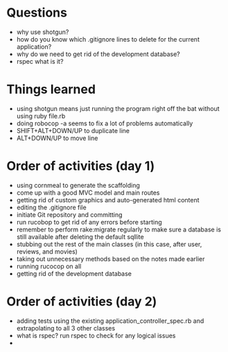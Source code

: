 # Questions
  * why use shotgun?
  * how do you know which .gitignore lines to delete for the current application?
  * why do we need to get rid of the development database?
  * rspec what is it?

# Things learned
  * using shotgun means just running the program right off the bat without using ruby file.rb
  * doing robocop -a seems to fix a lot of problems automatically
  * SHIFT+ALT+DOWN/UP to duplicate line
  * ALT+DOWN/UP to move line


# Order of activities (day 1)
  * using cornmeal to generate the scaffolding
  * come up with a good MVC model and main routes
  * getting rid of custom graphics and auto-generated html content
  * editing the .gitignore file
  * initiate Git repository and committing
  * run rucobop to get rid of any errors before starting
  * remember to perform rake:migrate regularly to make sure a database is still available after deleting the default sqllite
  * stubbing out the rest of the main classes (in this case, after user, reviews, and movies)
  * taking out unnecessary methods based on the notes made earlier
  * running rucocop on all
  * getting rid of the development database

# Order of activities (day 2)
  * adding tests using the existing application_controller_spec.rb and extrapolating to all 3 other classes
  * what is rspec? run rspec to check for any logical issues
  * 

